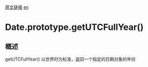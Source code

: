 <a href="https://developer.mozilla.org/zh-CN/docs/Web/JavaScript/Reference/Global_Objects/Date/getUTCFullYear" target="_blank">原文链接</a>
<a href="https://developer.mozilla.org/en-US/docs/Web/JavaScript/Reference/Global_Objects/Date/getUTCFullYear" target="_blank">en</a>

# Date.prototype.getUTCFullYear()

## 概述

getUTCFullYear() 以世界时为标准，返回一个指定的日期对象的年份